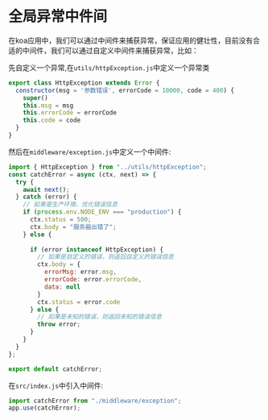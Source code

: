 # 全局异常中件间

在koa应用中，我们可以通过中间件来捕获异常，保证应用的健壮性，目前没有合适的中间件，我们可以通过自定义中间件来捕获异常，比如：

先自定义一个异常,在`utils/httpException.js`中定义一个异常类

```js
export class HttpException extends Error {
  constructor(msg = '参数错误', errorCode = 10000, code = 400) {
    super()
    this.msg = msg
    this.errorCode = errorCode
    this.code = code
  }
}
```

然后在`middleware/exception.js`中定义一个中间件:

```js
import { HttpException } from "../utils/httpException";
const catchError = async (ctx, next) => {
  try {
    await next();
  } catch (error) {
    // 如果是生产环境，优化错误信息
    if (process.env.NODE_ENV === "production") {
      ctx.status = 500;
      ctx.body = "服务器出错了";
    } else {
      
      if (error instanceof HttpException) {
        // 如果是自定义的错误，则返回自定义的错误信息
        ctx.body = {
          errorMsg: error.msg,
          errorCode: error.errorCode,
          data: null
        }
        ctx.status = error.code
      } else {
        // 如果是未知的错误，则返回未知的错误信息
        throw error;
      }
    }
  }
};

export default catchError;

```

在`src/index.js`中引入中间件:

```js
import catchError from "./middleware/exception";
app.use(catchError);
```
